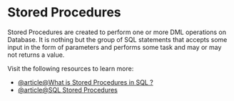 # Stored Procedures

Stored Procedures are created to perform one or more DML operations on Database. It is nothing but the group of SQL statements that accepts some input in the form of parameters and performs some task and may or may not returns a value.

Visit the following resources to learn more:

- [@article@What is Stored Procedures in SQL ?](https://www.geeksforgeeks.org/what-is-stored-procedures-in-sql/)
- [@article@SQL Stored Procedures](https://www.programiz.com/sql/stored-procedures)
